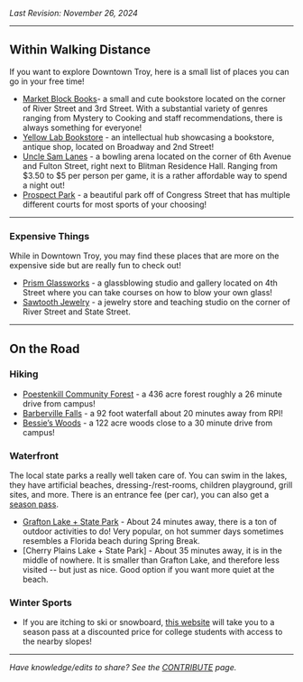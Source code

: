 _Last Revision: November 26, 2024_

---
## Within Walking Distance

If you want to explore Downtown Troy, here is a small list of places you can go in your free time!

- [Market Block Books](https://www.bhny.com/)- a small and cute bookstore located on the corner of River Street and 3rd Street. With a substantial variety of genres ranging from Mystery to Cooking and staff recommendations, there is always something for everyone!
- [Yellow Lab Bookstore](https://www.yelp.com/biz/yellow-lab-vintage-and-books-troy) - an intellectual hub showcasing a bookstore, antique shop,  located on Broadway and 2nd Street!
- [Uncle Sam Lanes](https://unclesamlanes.com/) - a bowling arena located on the corner of 6th Avenue and Fulton Street, right next to Blitman Residence Hall. Ranging from $3.50 to $5 per person per game, it is a rather affordable way to spend a night out!
- [Prospect Park](https://www.troyny.gov/1414/Prospect-Park) - a beautiful park off of Congress Street that has multiple different courts for most sports of your choosing!

---
### Expensive Things

While in Downtown Troy, you may find these places that are more on the expensive side but are really fun to check out!

- [Prism Glassworks](https://www.pgwgallery.com/) - a glassblowing studio and gallery located on 4th Street where you can take courses on how to blow your own glass!
- [Sawtooth Jewelry](https://sawtoothjewelry.com/jewelry-classes) - a jewelry store and teaching studio on the corner of River Street and State Street.

---
## On the Road

### Hiking
* [Poestenkill Community Forest](https://www.rensselaerplateau.org/poestenkillcommunityforest) - a 436 acre forest roughly a 26 minute drive from campus!
* [Barberville Falls](https://www.rensselaerplateau.org/barbervillefalls) - a 92 foot waterfall about 20 minutes away from RPI!
* [Bessie’s Woods](https://www.rensselaerplateau.org/bessies-woods) - a 122 acre woods close to a 30 minute drive from campus!

### Waterfront
The local state parks a really well taken care of. You can swim in the lakes, they have artificial beaches, dressing-/rest-rooms, children playground, grill sites, and more. There is an entrance fee (per car), you can also get a [season pass](https://parks.ny.gov/admission/empire-passport/).
* [Grafton Lake + State Park](https://parks.ny.gov/parks/graftonlakes) - About 24 minutes away, there is a ton of outdoor activities to do! Very popular, on hot summer days sometimes resembles a Florida beach during Spring Break.
* [Cherry Plains Lake + State Park] - About 35 minutes away, it is in the middle of nowhere. It is smaller than Grafton Lake, and therefore less visited -- but just as nice. Good option if you want more quiet at the beach.  
### Winter Sports
* If you are itching to ski or snowboard, [this website](https://www.epicpass.com/passes/northeast-value-pass.aspx) will take you to a season pass at a discounted price for college students with access to the nearby slopes!


---
_Have knowledge/edits to share? See the [CONTRIBUTE](../../CONTRIBUTE.md) page._